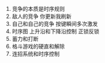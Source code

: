 1. 竞争的本质是时序规则
2. 敌人的竞争 你更新我刷新
3. 自己和自己的竞争 按键瞬间多次激发
4. 时序图 上升沿和下降沿控制 正锁反锁
5. 蓄力和打断
6. 格斗游戏的硬直和解除
7. 连招系统和时序控制
